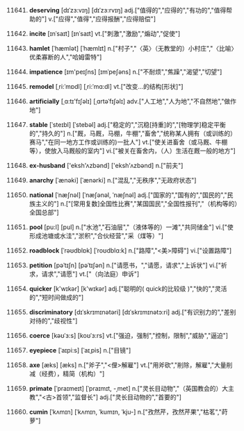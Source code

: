 11641. **deserving**
[dɪˈzɜ:vɪŋ]  [dɪˈzɜ:rvɪŋ]
adj.["值得的","应得的","有功的","值得帮助的"]  v.["应得","值得","应得报酬","应得赔偿"]  

11642. **incite**
[ɪnˈsaɪt]  [ɪnˈsaɪt]
vt.["刺激","激励","煽动","促使"]  

11643. **hamlet**
[ˈhæmlət]  [ˈhæmlɪt]
n.["村子","〈英〉（无教堂的）小村庄","〈比喻〉优柔寡断的人","哈姆雷特"]  

11644. **impatience**
[ɪm'peɪʃns]  [ɪmˈpeʃəns]
n.["不耐烦","焦躁","渴望","切望"]  

11645. **remodel**
[ˌri:ˈmɒdl]  [ˌri:ˈmɑ:dl]
vt.["改变…的结构[形状]"]  

11646. **artificially**
[ˌɑ:tɪ'fɪʃəlɪ]  [ˌɑrtəˈfɪʃəlɪ]
adv.["人工地","人为地","不自然地","做作地"]  

11647. **stable**
[ˈsteɪbl]  [ˈstebəl]
adj.["稳定的","沉稳[持重]的","[物理学]稳定平衡的","持久的"]  n.["厩，马厩，马棚，牛棚","畜舍","统称某人拥有（或训练的）赛马","在同一地方工作或训练的)一批人"]  vt.["使关进畜舍（或马厩、牛棚等），使放入马厩般的室内"]  vi.["被关在畜舍内，（人）生活在厩一般的地方"]  

11648. **ex-husband**
['eksh'ʌzbənd]  ['eksh'ʌzbənd]
n.["前夫"]  

11649. **anarchy**
[ˈænəki]  [ˈænərki]
n.["混乱","无秩序","无政府状态"]  

11650. **national**
[ˈnæʃnəl]  [ˈnæʃənəl, ˈnæʃnəl]
adj.["国家的","国有的","国民的","民族主义的"]  n.["[常用复数]全国性比赛","某国国民","全国性报刊","（机构等的）全国总部"]  

11651. **pool**
[pu:l]  [pul]
n.["水池","石油层","（液体等的）一滩","共同储金"]  vi.["使形成池塘或水洼","淤积","合伙经营","采（煤等）"]  

11652. **roadblock**
[ˈrəʊdblɒk]  [ˈroʊdblɑ:k]
n.["路障","<美>障碍"]  vi.["设置路障"]  

11653. **petition**
[pəˈtɪʃn]  [pəˈtɪʃən]
n.["请愿书，","请愿，请求","上诉状"]  vi.["祈求，请求","请愿"]  vt.["（向法庭）申诉"]  

11654. **quicker**
[k'wɪkər]  [k'wɪkər]
adj.["聪明的( quick的比较级 )","快的","灵活的","短时间做成的"]  

11655. **discriminatory**
[dɪˈskrɪmɪnətəri]  [dɪˈskrɪmɪnətɔ:ri]
adj.["有识别力的","差别对待的","歧视性"]  

11656. **coerce**
[kəʊˈɜ:s]  [koʊˈɜ:rs]
vt.["强迫，强制","控制，限制","威胁","逼迫"]  

11657. **eyepiece**
[ˈaɪpi:s]  [ˈaɪˌpis]
n.["目镜"]  

11658. **axe**
[æks]  [æks]
n.["斧子","<俚>解雇"]  vt.["用斧砍","削除，解雇","大量削减（经费），精简（机构）"]  

11659. **primate**
[ˈpraɪmeɪt]  [ˈpraɪmɪt, -ˌmet]
n.["灵长目动物","（英国教会的）大主教","<古>首领","监督长"]  adj.["灵长目动物的","首要的"]  

11660. **cumin**
[ˈkʌmɪn]  [ˈkʌmɪn, ˈkumɪn, ˈkju-]
n.["孜然芹，孜然芹果","枯茗","莳萝"]  

